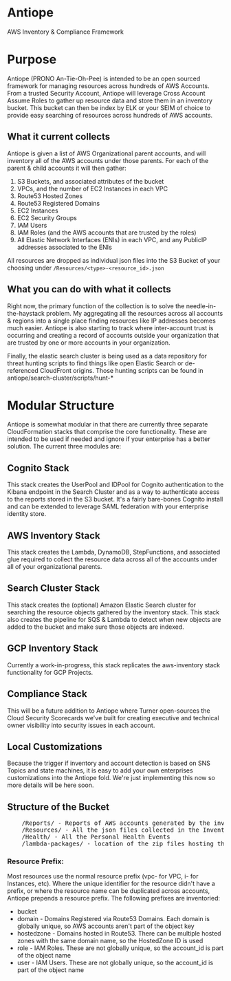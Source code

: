 # Antiope
AWS Inventory &amp; Compliance Framework


# Purpose
Antiope (PRONO An-Tie-Oh-Pee) is intended to be an open sourced framework for managing resources across hundreds of AWS Accounts. From a trusted Security Account, Antiope will leverage Cross Account Assume Roles to gather up resource data and store them in an inventory bucket. This bucket can then be index by ELK or your SEIM of choice to provide easy searching of resources across hundreds of AWS accounts.

## What it current collects
Antiope is given a list of AWS Organizational parent accounts, and will inventory all of the AWS accounts under those parents. For each of the parent & child accounts it will then gather:

1. S3 Buckets, and associated attributes of the bucket
1. VPCs, and the number of EC2 Instances in each VPC
1. Route53 Hosted Zones
1. Route53 Registered Domains
1. EC2 Instances
1. EC2 Security Groups
1. IAM Users
1. IAM Roles (and the AWS accounts that are trusted by the roles)
1. All Elastic Network Interfaces (ENIs) in each VPC, and any PublicIP addresses associated to the ENIs

All resources are dropped as individual json files into the S3 Bucket of your choosing under `/Resources/<type>-<resource_id>.json`

## What you can do with what it collects
Right now, the primary function of the collection is to solve the needle-in-the-haystack problem. My aggregating all the resources across all accounts & regions into a single place finding resources like IP addresses becomes much easier. Antiope is also starting to track where inter-account trust is occurring and creating a record of accounts outside your organization that are trusted by one or more accounts in your organization.

Finally, the elastic search cluster is being used as a data repository for threat hunting scripts to find things like open Elastic Search or de-referenced CloudFront origins. Those hunting scripts can be found in antiope/search-cluster/scripts/hunt-*


# Modular Structure
Antiope is somewhat modular in that there are currently three separate CloudFormation stacks that comprise the core functionality. These are intended to be used if needed and ignore if your enterprise has a better solution. The current three modules are:

## Cognito Stack
This stack creates the UserPool and IDPool for Cognito authentication to the Kibana endpoint in the Search Cluster and as a way to authenticate access to the reports stored in the S3 bucket. It's a fairly bare-bones Cognito install and can be extended to leverage SAML federation with your enterprise identity store.

## AWS Inventory Stack
This stack creates the Lambda, DynamoDB, StepFunctions, and associated glue required to collect the resource data across all of the accounts under all of your organizational parents.

## Search Cluster Stack
This stack creates the (optional) Amazon Elastic Search cluster for searching the resource objects gathered by the inventory stack. This stack also creates the pipeline for SQS & Lambda to detect when new objects are added to the bucket and make sure those objects are indexed.

## GCP Inventory Stack
Currently a work-in-progress, this stack replicates the aws-inventory stack functionality for GCP Projects.

## Compliance Stack
This will be a future addition to Antiope where Turner open-sources the Cloud Security Scorecards we've built for creating executive and technical owner visibility into security issues in each account.

## Local Customizations
Because the trigger if inventory and account detection is based on SNS Topics and state machines, it is easy to add your own enterprises customizations into the Antiope fold. We're just implementing this now so more details will be here soon.


## Structure of the Bucket

<pre>
    /Reports/ - Reports of AWS accounts generated by the inventory phase
    /Resources/ - All the json files collected in the Inventory Phase
    /Health/ - All the Personal Health Events
    /lambda-packages/ - location of the zip files hosting the lambda
</pre>

### Resource Prefix:
Most resources use the normal resource prefix (vpc- for VPC, i- for Instances, etc). Where the unique identifier for the resource didn't have a prefix, or where the resource name can be duplicated across accounts, Antiope prepends a resource prefix. The following prefixes are inventoried:

* bucket
* domain - Domains Registered via Route53 Domains. Each domain is globally unique, so AWS accounts aren't part of the object key
* hostedzone - Domains hosted in Route53. There can be multiple hosted zones with the same domain name, so the HostedZone ID is used
* role - IAM Roles. These are not globally unique, so the account_id is part of the object name
* user - IAM Users. These are not globally unique, so the account_id is part of the object name
